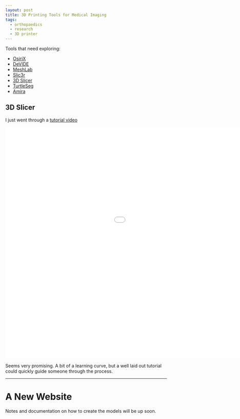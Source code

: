 ```yaml
---
layout: post
title: 3D Printing Tools for Medical Imaging
tags:
  - orthopaedics
  - research
  - 3D printer
---
```


Tools that need exploring:

* [OsiriX](http://www.osirix-viewer.com/)
* [DeVIDE](http://www.cg.its.tudelft.nl/Projects/DeVIDE)
* [MeshLab](http://meshlab.sourceforge.net/)
* [Slic3r](http://slic3r.org/)
* [3D Slicer](http://www.slicer.org)
* [TurtleSeg](http://www.turtleseg.org)
* [Amira](http://www.vsg3d.com/amira/overview)

## 3D Slicer

I just went through a [tutorial video](https://www.youtube.com/watch?v=MKLWzD0PiIc)

<iframe width="1280" height="720" src="//www.youtube.com/embed/MKLWzD0PiIc?rel=0" frameborder="0" allowfullscreen></iframe>

Seems very promising.  A bit of a learning curve, but a well laid out tutorial could quickly guide someone through the process.

___

# A New Website

Notes and documentation on how to create the models will be up soon.

